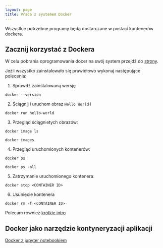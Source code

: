 ```yaml
---
layout: page
title: Praca z systemem Docker
---
```


Wszystkie potrzebne programy będą dostarczane w postaci kontenerów dockera.

## Zacznij korzystać z Dockera

W celu pobrania oprogramowania docer na swój system przejdź do [strony](https://docs.docker.com/get-docker/).

Jeżli wszystko zainstalowało się prawidłowo wykonaj następujące polecenia:

1. Sprawdź zainstalowaną wersję

```{bash}
docker --version
```

2. Ściągnij i uruchom obraz `Hello World` i 

```{bash}
docker run hello-world
```

3. Przegląd ściągnietych obrazów:

```{bash}
docker image ls

docker images
```

4. Przegląd uruchomionych kontenerów:

```{bash}
docker ps 

docker ps -all
```

5. Zatrzymanie uruchomionego kontenera: 

```{bash}
docker stop <CONTAINER ID>
```

6. Usunięcie kontenera
```{bash}
docker rm -f <CONTAINER ID>
```

Polecam również [krótkie intro](https://medium.com/codingthesmartway-com-blog/docker-beginners-guide-part-1-images-containers-6f3507fffc98)


## Docker jako narzędzie kontyneryzacji aplikacji

[Docker z jupyter notebookiem](https://hub.docker.com/repository/docker/sebkaz/docker-data-science)
